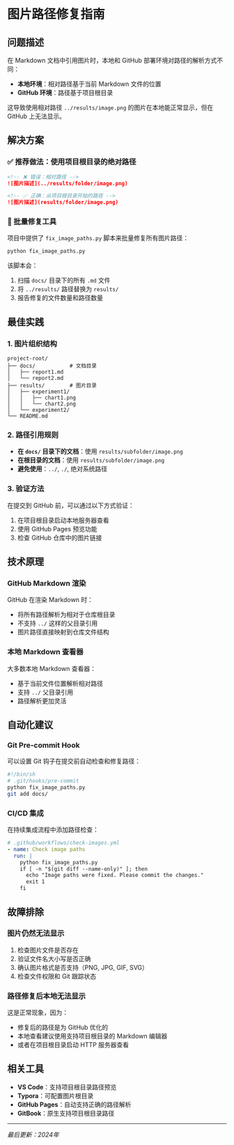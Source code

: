 # 图片路径修复指南

## 问题描述

在 Markdown 文档中引用图片时，本地和 GitHub 部署环境对路径的解析方式不同：

- **本地环境**：相对路径基于当前 Markdown 文件的位置
- **GitHub 环境**：路径基于项目根目录

这导致使用相对路径 `../results/image.png` 的图片在本地能正常显示，但在 GitHub 上无法显示。

## 解决方案

### ✅ 推荐做法：使用项目根目录的绝对路径

```markdown
<!-- ❌ 错误：相对路径 -->
![图片描述](../results/folder/image.png)

<!-- ✅ 正确：从项目根目录开始的路径 -->
![图片描述](results/folder/image.png)
```

### 🔧 批量修复工具

项目中提供了 `fix_image_paths.py` 脚本来批量修复所有图片路径：

```bash
python fix_image_paths.py
```

该脚本会：
1. 扫描 `docs/` 目录下的所有 `.md` 文件
2. 将 `../results/` 路径替换为 `results/`
3. 报告修复的文件数量和路径数量

## 最佳实践

### 1. 图片组织结构
```
project-root/
├── docs/           # 文档目录
│   ├── report1.md
│   └── report2.md
├── results/        # 图片目录
│   ├── experiment1/
│   │   ├── chart1.png
│   │   └── chart2.png
│   └── experiment2/
└── README.md
```

### 2. 路径引用规则
- **在 `docs/` 目录下的文档**：使用 `results/subfolder/image.png`
- **在根目录的文档**：使用 `results/subfolder/image.png`
- **避免使用**：`../`, `./`, 绝对系统路径

### 3. 验证方法
在提交到 GitHub 前，可以通过以下方式验证：
1. 在项目根目录启动本地服务器查看
2. 使用 GitHub Pages 预览功能
3. 检查 GitHub 仓库中的图片链接

## 技术原理

### GitHub Markdown 渲染
GitHub 在渲染 Markdown 时：
- 将所有路径解析为相对于仓库根目录
- 不支持 `../` 这样的父目录引用
- 图片路径直接映射到仓库文件结构

### 本地 Markdown 查看器
大多数本地 Markdown 查看器：
- 基于当前文件位置解析相对路径
- 支持 `../` 父目录引用
- 路径解析更加灵活

## 自动化建议

### Git Pre-commit Hook
可以设置 Git 钩子在提交前自动检查和修复路径：

```bash
#!/bin/sh
# .git/hooks/pre-commit
python fix_image_paths.py
git add docs/
```

### CI/CD 集成
在持续集成流程中添加路径检查：

```yaml
# .github/workflows/check-images.yml
- name: Check image paths
  run: |
    python fix_image_paths.py
    if [ -n "$(git diff --name-only)" ]; then
      echo "Image paths were fixed. Please commit the changes."
      exit 1
    fi
```

## 故障排除

### 图片仍然无法显示
1. 检查图片文件是否存在
2. 验证文件名大小写是否正确
3. 确认图片格式是否支持（PNG, JPG, GIF, SVG）
4. 检查文件权限和 Git 跟踪状态

### 路径修复后本地无法显示
这是正常现象，因为：
- 修复后的路径是为 GitHub 优化的
- 本地查看建议使用支持项目根目录的 Markdown 编辑器
- 或者在项目根目录启动 HTTP 服务器查看

## 相关工具

- **VS Code**：支持项目根目录路径预览
- **Typora**：可配置图片根目录
- **GitHub Pages**：自动支持正确的路径解析
- **GitBook**：原生支持项目根目录路径

---

*最后更新：2024年* 